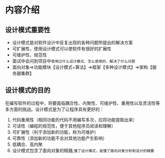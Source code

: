 # 内容介绍
## 设计模式重要性
* 设计模式是对软件设计中反复出现的各种问题所提出的解决方案
* 可扩展性，使用设计模式可以使软件有很好的扩展性
* 可维护性，规范性
* 面试中会问到项目中`使用过什么设计模式、怎么使用的、解决了什么问题`
* 面向对象=>功能模块【设计模式+算法】=>框架【多种设计模式】=>架构【服务器集群】
## 设计模式的目的
在编写软件的过程中，将要面临耦合性、内聚性、可维护性、重用性以及灵活性等多方面的挑战。设计模式是为了让程序具有更好的：
1. 代码重用性（相同功能的代码不用编写多次，应将功能提取出来）
2. 可读性（编程的规范性，便于其他程序员阅读和理解）
3. 可扩展性（利于添加新的功能，称为可维护）
4. 可靠性（添加新的功能不会对其他功能产生影响）
5. 低耦合、高内聚
6. 设计模式包含了面向对象的精髓,`懂了设计模式，就懂了面向对象分析和设计的精要`